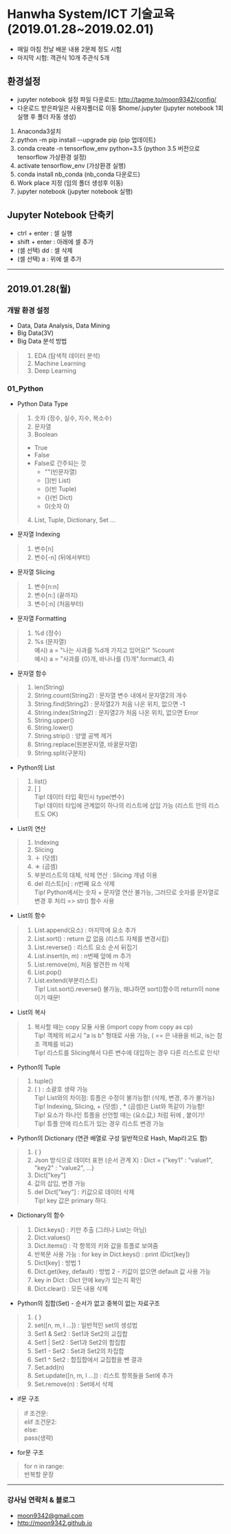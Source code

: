 ﻿# Hanwha System/ICT 기술교육 (2019.01.28~2019.02.01)
- 매일 아침 전날 배운 내용 2문제 정도 시험
- 마지막 시험: 객관식 10개 주관식 5개

## 환경설정
* jupyter notebook 설정 파일 다운로드: http://tagme.to/moon9342/config/
* 다운로드 받은파일은 사용자폴더로 이동 $home/.jupyter (jupyter notebook 1회 실행 후 폴더 자동 생성)

1. Anaconda3설치
2. python -m pip install --upgrade pip (pip 업데이트)
3. conda create -n tensorflow_env python=3.5 (python 3.5 버전으로 tensorflow 가상환경 설정)
4. activate tensorflow_env (가상환경 실행)
5. conda install nb_conda (nb_conda 다운로드)
6. Work place 지정 (임의 폴더 생성후 이동)
7. jupyter notebook (jupyter notebook 실행)

## Jupyter Notebook 단축키
- ctrl + enter : 셀 실행
- shift + enter : 아래에 셀 추가
- (셀 선택) dd : 셀 삭제
- (셀 선택) a : 위에 셀 추가

-----------------------------------------------------------------------

## 2019.01.28(월)
### 개발 환경 설정
* Data, Data Analysis, Data Mining
* Big Data(3V)
* Big Data 분석 방법
> 1. EDA (탐색적 데이터 분석)
> 2. Machine Learning
> 3. Deep Learning

### 01_Python
- Python Data Type
> 1. 숫자 (정수, 실수, 지수, 복소수)
> 2. 문자열
> 3. Boolean
>	* True
>	* False
>	* False로 간주되는 것
>		* ""(빈문자열)
>		* [](빈 List)
>		* ()(빈 Tuple)
>		* {}(빈 Dict)
>		* 0(숫자 0)
> 4. List, Tuple, Dictionary, Set ...

- 문자열 Indexing
> 1. 변수[n]
> 2. 변수[-n] (뒤에서부터)

- 문자열 Slicing
> 1. 변수[n:n]
> 2. 변수[n:] (끝까지)
> 3. 변수[:n] (처음부터)

- 문자열 Formatting
> 1. %d (정수)
> 2. %s (문자열)
> <br>예시) a = "나는 사과를 %d개 가지고 있어요!" %count
> <br>예시) a = "사과를 {0}개, 바나나를 {1}개".format(3, 4)

- 문자열 함수
> 1. len(String)
> 2. String.count(String2) : 문자열 변수 내에서 문자열2의 개수
> 3. String.find(String2) : 문자열2가 처음 나온 위치, 없으면 -1
> 4. String.index(String2) : 문자열2가 처음 나온 위치, 없으면 Error
> 5. String.upper()
> 6. String.lower()
> 7. String.strip() : 양옆 공백 제거
> 8. String.replace(원본문자열, 바꿀문자열)
> 9. String.split(구분자)

- Python의 List
> 1. list()
> 2. [    ]
> <br>Tip! 데이터 타입 확인시 type(변수)
> <br>Tip! 데이터 타입에 관계없이 하나의 리스트에 삽입 가능 (리스트 안의 리스트도 OK)

- List의 연산
> 1. Indexing
> 2. Slicing
> 3. ＋ (덧셈) 
> 4. ＊ (곱셈)
> 5. 부분리스트의 대체, 삭제 연산 : Slicing 개념 이용
> 6. del 리스트[n] : n번째 요소 삭제
> <br>Tip! Python에서는 숫자 + 문자열 연산 불가능, 그러므로 숫자를 문자열로 변경 후 처리 => str() 함수 사용

- List의 함수
> 1. List.append(요소) : 마지막에 요소 추가
> 2. List.sort() : return 값 없음 (리스트 자체를 변경시킴)
> 3. List.reverse() : 리스트 요소 순서 뒤집기
> 4. List.insert(n, m) : n번째 앞에 m 추가
> 5. List.remove(m), 처음 발견한 m 삭제
> 6. List.pop()
> 7. List.extend(부분리스트)
> <br>Tip! List.sort().reverse() 불가능, 왜냐하면 sort()함수의 return이 none이기 때문!

- List의 복사
> 1. 복사할 때는 copy 모듈 사용 (import copy from copy as cp)
> <br>Tip! 객체의 비교시 "a is b" 형태로 사용 가능, ( == 은 내용을 비교, is는 참조 객체를 비교)
> <br>Tip! 리스트를 Slicing해서 다른 변수에 대입하는 경우 다른 리스트로 인식!

- Python의 Tuple
> 1. tuple()
> 2. (      ) : 소괄호 생략 가능
> <br>Tip! List와의 차이점: 튜플은 수정이 불가능함! (삭제, 변경, 추가 불가능)
> <br>Tip! Indexing, Slicing,   +   (덧셈) ,   *   (곱셈)은  List와 똑같이 가능함!
> <br>Tip! 요소가 하나인 튜플을 선언할 때는 (요소값,) 처럼 뒤에 , 붙이기!
> <br>Tip! 튜플 안에 리스트가 있는 경우 리스트 변경 가능

- Python의 Dictionary (연관 배열로 구성 일반적으로 Hash, Map라고도 함)
> 1. {    }
> 2. Json 방식으로 데이터 표현 (순서 관계 X) : Dict = {"key1" : "value1", "key2" : "value2", ...}
> 3. Dict["key"]
> 4. 값의 삽입, 변경 가능
> 5. del Dict["key"] : 키값으로 데이터 삭제
> <br>Tip! key 값은 primary 하다. 

- Dictionary의 함수
> 1. Dict.keys() : 키만 추출 (그러나 List는 아님)
> 2. Dict.values()
> 3. Dict.items() : 각 항목의 키와 값을 튜플로 보여줌
> 4. 반복문 사용 가능 : for key in Dict.keys() : print (Dict[key])
> 5. Dict[key] : 방법 1
> 6. Dict.get(key, default) : 방법 2 - 키값이 없으면 default 값 사용 가능 
> 7. key in Dict : Dict 안에 key가 있는지 확인
> 8. Dict.clear() : 모든 내용 삭제

- Python의 집합(Set) - 순서가 없고 중복이 없는 자료구조
> 1. {      }
> 2. set([n, m, l ...]) : 일반적인 set의 생성법
> 3. Set1 & Set2 : Set1과 Set2의 교집합
> 4. Set1 | Set2 : Set1과 Set2의 합집합
> 5. Set1 - Set2 : Set과 Set2의 차집합
> 6. Set1 ^ Set2 : 합집합에서 교집합을 뺀 결과
> 7. Set.add(n)
> 8. Set.update([n, m, l ...]) : 리스트 항목들을 Set에 추가
> 9. Set.remove(n) : Set에서 삭제

- if문 구조
> if 조건문:
> <br>elif 조건문2:
> <br>else:
> <br>       pass(생략)

- for문 구조
> for n in range:
> <br>      반복할 문장
-----------------------------------------------------------------------

### 강사님 연락처 & 블로그
* moon9342@gmail.com
* http://moon9342.github.io